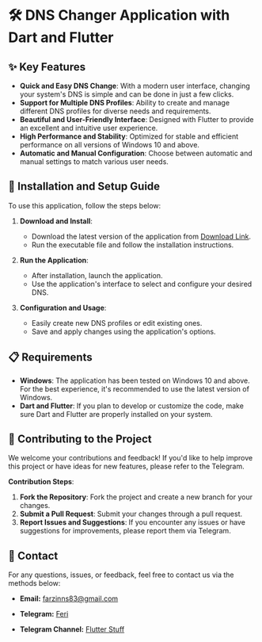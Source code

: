 # 🛠️ DNS Changer Application with Dart and Flutter

## ✨ Key Features

- **Quick and Easy DNS Change**: With a modern user interface, changing your system's DNS is simple and can be done in just a few clicks.
- **Support for Multiple DNS Profiles**: Ability to create and manage different DNS profiles for diverse needs and requirements.
- **Beautiful and User-Friendly Interface**: Designed with Flutter to provide an excellent and intuitive user experience.
- **High Performance and Stability**: Optimized for stable and efficient performance on all versions of Windows 10 and above.
- **Automatic and Manual Configuration**: Choose between automatic and manual settings to match various user needs.

## 🚀 Installation and Setup Guide

To use this application, follow the steps below:

1. **Download and Install**:
   - Download the latest version of the application from [Download Link](https://github.com/FarzinNs83/DNS_Changer/releases/download/V.1.0.2/NetShift.exe).
   - Run the executable file and follow the installation instructions.

2. **Run the Application**:
   - After installation, launch the application.
   - Use the application's interface to select and configure your desired DNS.

3. **Configuration and Usage**:
   - Easily create new DNS profiles or edit existing ones.
   - Save and apply changes using the application's options.

## 📋 Requirements

- **Windows**: The application has been tested on Windows 10 and above. For the best experience, it's recommended to use the latest version of Windows.
- **Dart and Flutter**: If you plan to develop or customize the code, make sure Dart and Flutter are properly installed on your system.

## 🤝 Contributing to the Project

We welcome your contributions and feedback! If you'd like to help improve this project or have ideas for new features, please refer to the Telegram.

**Contribution Steps**:
1. **Fork the Repository**: Fork the project and create a new branch for your changes.
2. **Submit a Pull Request**: Submit your changes through a pull request.
3. **Report Issues and Suggestions**: If you encounter any issues or have suggestions for improvements, please report them via Telegram.

## 📧 Contact

For any questions, issues, or feedback, feel free to contact us via the methods below:

- **Email:** [farzinns83@gmail.com](mailto:farzinns83@gmail.com)

- **Telegram:** [Feri](https://t.me/feri_ns83)

- **Telegram Channel:** [Flutter Stuff](https://t.me/flutterstuff)

